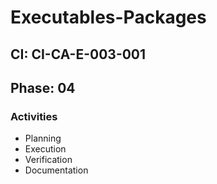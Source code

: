 # Executables-Packages

## CI: CI-CA-E-003-001
## Phase: 04

### Activities
- Planning
- Execution
- Verification
- Documentation
